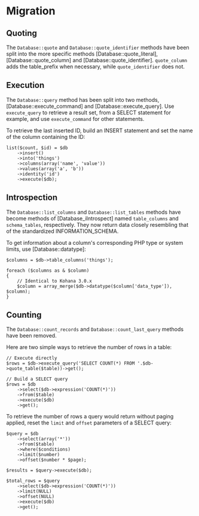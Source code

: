 
# Migration


## Quoting

The `Database::quote` and `Database::quote_identifier` methods have been split into the more
specific methods [Database::quote_literal], [Database::quote_column] and
[Database::quote_identifier]. `quote_column` adds the table_prefix when necessary, while
`quote_identifier` does not.


## Execution

The `Database::query` method has been split into two methods, [Database::execute_command] and
[Database::execute_query]. Use `execute_query` to retrieve a result set, from a SELECT statement for
example, and use `execute_command` for other statements.

To retrieve the last inserted ID, build an INSERT statement and set the name of the column
containing the ID:

    list($count, $id) = $db
        ->insert()
        ->into('things')
        ->columns(array('name', 'value'))
        ->values(array('a', 'b'))
        ->identity('id')
        ->execute($db);


## Introspection

The `Database::list_columns` and `Database::list_tables` methods have become methods of
[Database_iIntrospect] named `table_columns` and `schema_tables`, respectively. They now return
data closely resembling that of the standardized INFORMATION_SCHEMA.

To get information about a column's corresponding PHP type or system limits, use
[Database::datatype]:

    $columns = $db->table_columns('things');

    foreach ($columns as & $column)
    {
        // Identical to Kohana 3.0.x
        $column = array_merge($db->datatype($column['data_type']), $column);
    }


## Counting

The `Database::count_records` and `Database::count_last_query` methods have been removed.

Here are two simple ways to retrieve the number of rows in a table:

    // Execute directly
    $rows = $db->execute_query('SELECT COUNT(*) FROM '.$db->quote_table($table))->get();

    // Build a SELECT query
    $rows = $db
        ->select($db->expression('COUNT(*)'))
        ->from($table)
        ->execute($db)
        ->get();

To retrieve the number of rows a query would return without paging applied, reset the `limit` and
`offset` parameters of a SELECT query:

    $query = $db
        ->select(array('*'))
        ->from($table)
        ->where($conditions)
        ->limit($number)
        ->offset($number * $page);

    $results = $query->execute($db);

    $total_rows = $query
        ->select($db->expression('COUNT(*)'))
        ->limit(NULL)
        ->offset(NULL)
        ->execute($db)
        ->get();
